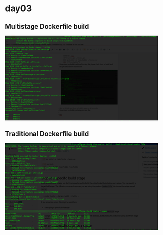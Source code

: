 # day03

## Multistage Dockerfile build
![Multistage](https://github.com/RvKmR-WaGh/k8schallange/blob/main/day3/multistage.png "Multistage Dockerfile")


## Traditional Dockerfile build
![Traditional](https://github.com/RvKmR-WaGh/k8schallange/blob/main/day3/trad.png "Traditional Dockerfile")

